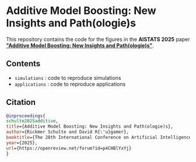 # Additive Model Boosting: New Insights and Path(ologie)s

This repository contains the code for the figures in the **AISTATS 2025** paper **["Additive Model Boosting: New Insights and Path(ologie)s"](https://openreview.net/forum?id=p4CHBlYxYj)**.

## Contents

- `simulations` : code to reproduce simulations
- `applications` : code to reproduce applications

## Citation

```bibtex
@inproceedings{
schulte2025additive,
title={Additive Model Boosting: New Insights and Path(ologie)s},
author={Rickmer Schulte and David R{\"u}gamer},
booktitle={The 28th International Conference on Artificial Intelligence and Statistics},
year={2025},
url={https://openreview.net/forum?id=p4CHBlYxYj}
}
